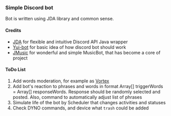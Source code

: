 ### Simple Discord bot
Bot is written using JDA library and common sense.
#### Credits
- [JDA](https://github.com/Tyrrrz/DiscordChatExporter/releases) for flexible and intuitive Discord API Java wrapper
- [Yui-bot](https://github.com/DV8FromTheWorld/Yui) for basic idea of how discord bot should work
- [JMusic](https://github.com/jagrosh/MusicBot) for wonderful and simple MusicBot, that has become a core of project
#### ToDo List
1. Add words moderation, for example as [Vortex](https://github.com/jagrosh/Vortex)
2. Add bot's reaction to phrases and words in format Array[] triggerWords = Array[] responseWords. Response should be randomly selected and posted. Also, command to automatically adjust list of phrases
3. Simulate life of the bot by Scheduler that changes activities and statuses
4. Check DYNO commands, and device what `trash` could be added